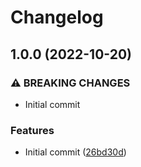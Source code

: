 # Changelog

## 1.0.0 (2022-10-20)


### ⚠ BREAKING CHANGES

* Initial commit

### Features

* Initial commit ([26bd30d](https://github.com/Groww/grafana-rbac-controller/commit/26bd30df898fa625b3b7963ce9cc298cd833c70e))
